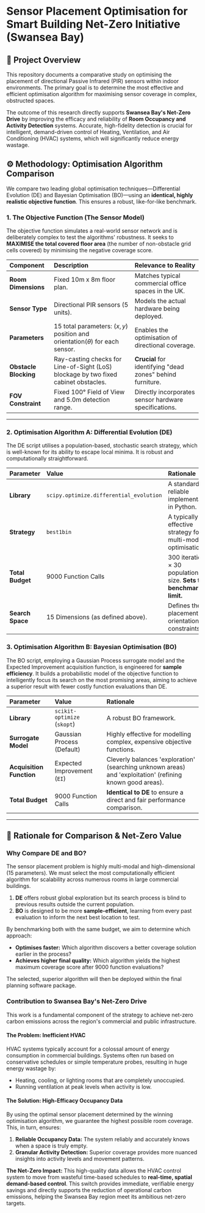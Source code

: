 # Sensor Placement Optimisation for Smart Building Net-Zero Initiative (Swansea Bay)

## 🎯 Project Overview

This repository documents a comparative study on optimising the placement of directional Passive Infrared (PIR) sensors within indoor environments. The primary goal is to determine the most effective and efficient optimisation algorithm for maximising sensor coverage in complex, obstructed spaces.

The outcome of this research directly supports **Swansea Bay's Net-Zero Drive** by improving the efficacy and reliability of **Room Occupancy and Activity Detection** systems. Accurate, high-fidelity detection is crucial for intelligent, demand-driven control of Heating, Ventilation, and Air Conditioning (HVAC) systems, which will significantly reduce energy wastage.

## ⚙️ Methodology: Optimisation Algorithm Comparison

We compare two leading global optimisation techniques—Differential Evolution (DE) and Bayesian Optimisation (BO)—using an **identical, highly realistic objective function**. This ensures a robust, like-for-like benchmark.

### 1. The Objective Function (The Sensor Model)

The objective function simulates a real-world sensor network and is deliberately complex to test the algorithms' robustness. It seeks to **MAXIMISE the total covered floor area** (the number of non-obstacle grid cells covered) by minimising the negative coverage score.

| Component | Description | Relevance to Reality |
| :--- | :--- | :--- |
| **Room Dimensions** | Fixed 10m x 8m floor plan. | Matches typical commercial office spaces in the UK. |
| **Sensor Type** | Directional PIR sensors (5 units). | Models the actual hardware being deployed. |
| **Parameters** | 15 total parameters: $(x, y)$ position and $\text{orientation}(\theta)$ for each sensor. | Enables the optimisation of directional coverage. |
| **Obstacle Blocking** | Ray-casting checks for Line-of-Sight (LoS) blockage by two fixed cabinet obstacles. | **Crucial** for identifying "dead zones" behind furniture. |
| **FOV Constraint** | Fixed 100° Field of View and 5.0m detection range. | Directly incorporates sensor hardware specifications. |

---

### 2. Optimisation Algorithm A: Differential Evolution (DE)

The DE script utilises a population-based, stochastic search strategy, which is well-known for its ability to escape local minima. It is robust and computationally straightforward.

| Parameter | Value | Rationale |
| :--- | :--- | :--- |
| **Library** | `scipy.optimize.differential_evolution` | A standard, reliable implementation in Python. |
| **Strategy** | `best1bin` | A typically effective strategy for multi-modal optimisation. |
| **Total Budget** | 9000 Function Calls | $300 \text{ iterations} \times 30 \text{ population size}$. **Sets the benchmark limit.** |
| **Search Space** | 15 Dimensions (as defined above). | Defines the placement and orientation constraints. |

### 3. Optimisation Algorithm B: Bayesian Optimisation (BO)

The BO script, employing a Gaussian Process surrogate model and the Expected Improvement acquisition function, is engineered for **sample efficiency**. It builds a probabilistic model of the objective function to intelligently focus its search on the most promising areas, aiming to achieve a superior result with fewer costly function evaluations than DE.

| Parameter | Value | Rationale |
| :--- | :--- | :--- |
| **Library** | `scikit-optimize` (`skopt`) | A robust BO framework. |
| **Surrogate Model** | Gaussian Process (Default) | Highly effective for modelling complex, expensive objective functions. |
| **Acquisition Function** | Expected Improvement (`EI`) | Cleverly balances 'exploration' (searching unknown areas) and 'exploitation' (refining known good areas). |
| **Total Budget** | 9000 Function Calls | **Identical to DE** to ensure a direct and fair performance comparison. |

---

## 🔬 Rationale for Comparison & Net-Zero Value

### Why Compare DE and BO?

The sensor placement problem is highly multi-modal and high-dimensional (15 parameters). We must select the most computationally efficient algorithm for scalability across numerous rooms in large commercial buildings.

1.  **DE** offers robust global exploration but its search process is blind to previous results outside the current population.
2.  **BO** is designed to be more **sample-efficient**, learning from every past evaluation to inform the next best location to test.

By benchmarking both with the same budget, we aim to determine which approach:
* **Optimises faster:** Which algorithm discovers a better coverage solution earlier in the process?
* **Achieves higher final quality:** Which algorithm yields the highest maximum coverage score after 9000 function evaluations?

The selected, superior algorithm will then be deployed within the final planning software package.

### Contribution to Swansea Bay's Net-Zero Drive

This work is a fundamental component of the strategy to achieve net-zero carbon emissions across the region's commercial and public infrastructure.

#### The Problem: Inefficient HVAC

HVAC systems typically account for a colossal amount of energy consumption in commercial buildings. Systems often run based on conservative schedules or simple temperature probes, resulting in huge energy wastage by:

* Heating, cooling, or lighting rooms that are completely unoccupied.
* Running ventilation at peak levels when activity is low.

#### The Solution: High-Efficacy Occupancy Data

By using the optimal sensor placement determined by the winning optimisation algorithm, we guarantee the highest possible room coverage. This, in turn, ensures:

1.  **Reliable Occupancy Data:** The system reliably and accurately knows when a space is truly empty.
2.  **Granular Activity Detection:** Superior coverage provides more nuanced insights into activity levels and movement patterns.

**The Net-Zero Impact:** This high-quality data allows the HVAC control system to move from wasteful time-based schedules to **real-time, spatial demand-based control**. This switch provides immediate, verifiable energy savings and directly supports the reduction of operational carbon emissions, helping the Swansea Bay region meet its ambitious net-zero targets.
